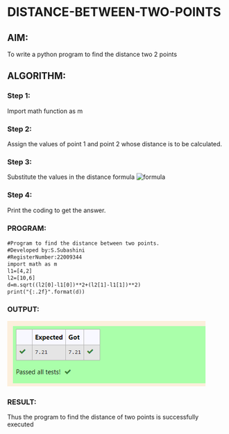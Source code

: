 # DISTANCE-BETWEEN-TWO-POINTS

## AIM:
To write a python program to find the distance two 2 points
## ALGORITHM:
### Step 1: 
Import math function as m
### Step 2: 
Assign the values of point 1 and point 2 whose distance is to be calculated.
### Step 3: 
Substitute the values in the distance formula  ![formula](/formula.jpg)
### Step 4:
Print the coding to get the answer. 
### PROGRAM:
 ```
#Program to find the distance between two points.
#Developed by:S.Subashini 
#RegisterNumber:22009344
import math as m
l1=[4,2]
l2=[10,6]
d=m.sqrt((l2[0]-l1[0])**2+(l2[1]-l1[1])**2)
print("{:.2f}".format(d))
```
### OUTPUT:
!['output'](/distanceimg2022-12-26%20183032.png)


### RESULT:
Thus the program to find the distance of two points is successfully executed

